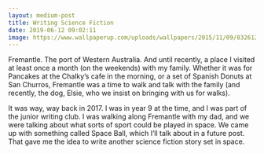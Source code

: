 ```yaml
---
layout: medium-post
title: Writing Science Fiction
date: 2019-06-12 09:02:11 
image: https://www.wallpaperup.com/uploads/wallpapers/2015/11/09/832612/dd41ed863c74a5517c1246d2cc4a29a1-700.jpg
---
```


Fremantle. The port of Western Australia. And until recently, a place I visited at least once a month (on the weekends) with my family. Whether it was for Pancakes at the Chalky’s cafe in the morning, or a set of Spanish Donuts at San Churros, Fremantle was a time to walk and talk with the family (and recently, the dog, Elsie, who we insist on bringing with us for walks).

It was way, way back in 2017. I was in year 9 at the time, and I was part of the junior writing club. I was walking along Fremantle with my dad, and we were talking about what sorts of sport could be played in space. We came up with something called Space Ball, which I’ll talk about in a future post. That gave me the idea to write another science fiction story set in space.
